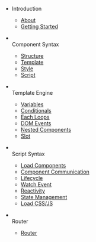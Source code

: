 - Introduction

  - [About](docs/)
  - [Getting Started](docs/getting-started.md)

- <br>Component Syntax

  - [Structure](docs/component-structure.md)
  - [Template](docs/template.md)
  - [Style](docs/style.md)
  - [Script](docs/script.md)

- <br>Template Engine

  - [Variables](docs/variables.md)
  - [Conditionals](docs/conditionals.md)
  - [Each Loops](docs/loops.md)
  - [DOM Events](docs/dom-events.md)
  - [Nested Components](docs/nested-components.md)
  - [Slot](docs/slot.md)

- <br>Script Syntax

  - [Load Components](docs/loadcomponent.md)
  - [Component Communication](docs/component-communication.md)
  - [Lifecycle](docs/lifecycle.md)
  - [Watch Event](docs/watch.md)
  - [Reactivity](docs/reactivity.md)
  - [State Management](docs/state.md)
  - [Load CSS/JS](docs/loadCSSJS.md)

- <br>Router

  - [Router](docs/router.md)
